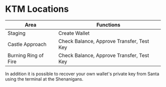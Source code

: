 
# KTM Locations

|Area|Functions |
|--------|-----|
| Staging | Create Wallet   |
| Castle Approach | Check Balance, Approve Transfer, Test Key   |
| Burning Ring of Fire | Check Balance, Approve Transfer, Test Key   |

In addition it is possible to recover your own wallet's private key from Santa using the terminal at the Shenanigans.
